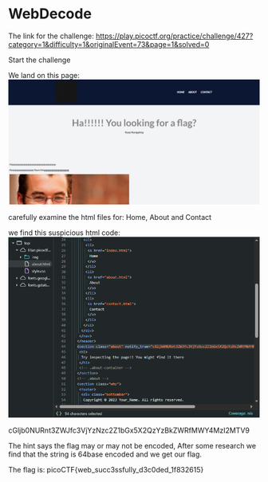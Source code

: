 # WebDecode


The link for the challenge: https://play.picoctf.org/practice/challenge/427?category=1&difficulty=1&originalEvent=73&page=1&solved=0 

Start the challenge 

We land on this page:  
![challenge](./img/challenge.png) 
 
carefully examine the html files for: Home, About and Contact

we find this suspicious html code:  
![inspect](./img/inspect.png)

cGljb0NURnt3ZWJfc3VjYzNzc2Z1bGx5X2QzYzBkZWRfMWY4MzI2MTV9

The hint says the flag may or may not be encoded, After some research we find that the string is 64base encoded and we get our flag.

The flag is: picoCTF{web_succ3ssfully_d3c0ded_1f832615}
